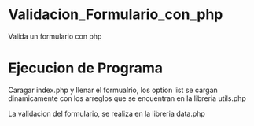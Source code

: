 # Validacion_Formulario_con_php
Valida un formulario con php

# Ejecucion de Programa

Caragar index.php y llenar el formualrio, los option list se cargan dinamicamente
con los arreglos que se encuentran en la libreria utils.php

La validacion del formulario, se realiza en la libreria data.php
